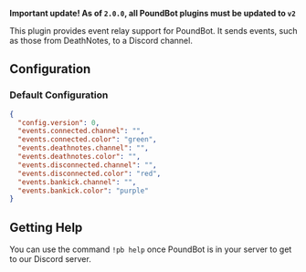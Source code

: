 ﻿**Important update! As of `2.0.0`, all PoundBot plugins must be updated to `v2`**

This plugin provides event relay support for PoundBot. It sends events, such as those from DeathNotes,
to a Discord channel.

## Configuration

### Default Configuration
```json
{
  "config.version": 0,
  "events.connected.channel": "",
  "events.connected.color": "green",
  "events.deathnotes.channel": "",
  "events.deathnotes.color": "",
  "events.disconnected.channel": "",
  "events.disconnected.color": "red",
  "events.bankick.channel": "",
  "events.bankick.color": "purple"
}
```

## Getting Help

You can use the command `!pb help` once PoundBot is in your server to get to our Discord server.
